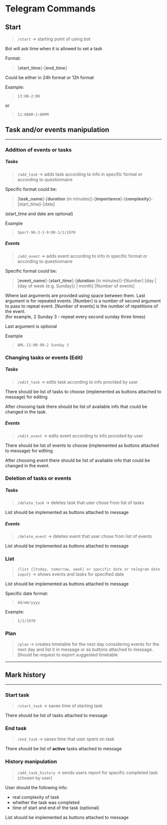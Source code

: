 # Telegram Commands

## Start

> `/start` -> starting point of using bot

Bot will ask time when it is allowed to set a task

Format:

> [**start_time**]-[**end_time**]

Could be either in 24h format or 12h format

Example:

> `13:00-2:00`

or 

> `11:00AM-2:00PM`


## Task and/or events manipulation

---

### Addition of events or tasks

##### Tasks

> `/add_task` -> adds task according to info in specific format or according to questionnaire

Specific format could be:

> [**task_name**]-[**duration** (in minutes)]-[**importance**]-[**complexity**]-[start_time]-[date]

(start_time and date are optional)

Example

> `Sport-90-3-1-9:00-1/1/1970`

##### Events

> `/add_event` -> adds event according to info in specific format or according to questionnaire

Specific format could be:

> [**event_name**]-[**start_time**]-[**duration** (in minutes)]-[Number] [day | {day of week (e.g. Sunday)} | month] [Number of events]

Where last arguments are provided using space between them.
Last argument is for repeated events. [Number] is a number of second argument to pass to repeat event. [Number of events] is the number of repetitions of the event.  
(for example, 2 Sunday 3 - repeat every second sunday three times)

Last argument is optional

Example

> `AML-11:00-90-2 Sunday 3`



### Changing tasks or events (Edit)

##### Tasks

> `/edit_task` -> edits task according to info provided by user

There should be list of tasks to choose (implemented as buttons attached to message) for editing 

After choosing task there should be list of available info that could be changed in the task.

##### Events

> `/edit_event` -> edits event according to info provided by user

There should be list of events to choose (implemented as buttons attached to message) for editing

After choosing event there should be list of available info that could be changed in the event.

### Deletion of tasks or events

##### Tasks

> `/delete_task` -> deletes task that user chose from list of tasks

List should be implemented as buttons attached to message

##### Events

> `/delete_event` -> deletes event that user chose from list of events

List should be implemented as buttons attached to message

### List

> `/list {[today, tomorrow, week] or specific date or telegram date input}` -> shows events and tasks for specified date

List should be implemented as buttons attached to message

Specific date format:

> `dd/mm/yyyy`

Example:

> `1/1/1970`

### Plan

> `/plan` -> creates timetable for the next day considering events for the next day and list it in message or as buttons attached to message. Should be request to export suggested timetable

---

## Mark history

---

### Start task

> `/start_task` -> saves time of starting task

There should be list of tasks attached to message

### End task

> `/end_task` -> saves time that user spent on task

There should be list of **active** tasks attached to message

### History manipulation

> `/add_task_history` -> sends users report for specific completed task (chosen by user)

User should the following info:
- real complexity of task
- whether the task was completed
- time of start and end of the task (optional)

List should be implemented as buttons attached to message
